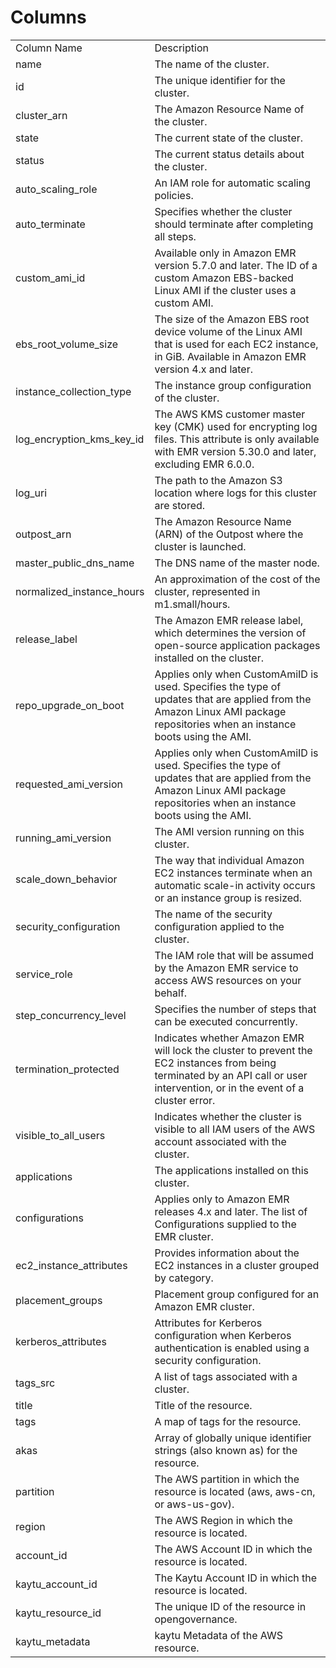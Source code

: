 # Columns  

<table>
	<tr><td>Column Name</td><td>Description</td></tr>
	<tr><td>name</td><td>The name of the cluster.</td></tr>
	<tr><td>id</td><td>The unique identifier for the cluster.</td></tr>
	<tr><td>cluster_arn</td><td>The Amazon Resource Name of the cluster.</td></tr>
	<tr><td>state</td><td>The current state of the cluster.</td></tr>
	<tr><td>status</td><td>The current status details about the cluster.</td></tr>
	<tr><td>auto_scaling_role</td><td>An IAM role for automatic scaling policies.</td></tr>
	<tr><td>auto_terminate</td><td>Specifies whether the cluster should terminate after completing all steps.</td></tr>
	<tr><td>custom_ami_id</td><td>Available only in Amazon EMR version 5.7.0 and later. The ID of a custom Amazon EBS-backed Linux AMI if the cluster uses a custom AMI.</td></tr>
	<tr><td>ebs_root_volume_size</td><td>The size of the Amazon EBS root device volume of the Linux AMI that is used for each EC2 instance, in GiB. Available in Amazon EMR version 4.x and later.</td></tr>
	<tr><td>instance_collection_type</td><td>The instance group configuration of the cluster.</td></tr>
	<tr><td>log_encryption_kms_key_id</td><td>The AWS KMS customer master key (CMK) used for encrypting log files. This attribute is only available with EMR version 5.30.0 and later, excluding EMR 6.0.0.</td></tr>
	<tr><td>log_uri</td><td>The path to the Amazon S3 location where logs for this cluster are stored.</td></tr>
	<tr><td>outpost_arn</td><td>The Amazon Resource Name (ARN) of the Outpost where the cluster is launched.</td></tr>
	<tr><td>master_public_dns_name</td><td>The DNS name of the master node.</td></tr>
	<tr><td>normalized_instance_hours</td><td>An approximation of the cost of the cluster, represented in m1.small/hours.</td></tr>
	<tr><td>release_label</td><td>The Amazon EMR release label, which determines the version of open-source application packages installed on the cluster.</td></tr>
	<tr><td>repo_upgrade_on_boot</td><td>Applies only when CustomAmiID is used. Specifies the type of updates that are applied from the Amazon Linux AMI package repositories when an instance boots using the AMI.</td></tr>
	<tr><td>requested_ami_version</td><td>Applies only when CustomAmiID is used. Specifies the type of updates that are applied from the Amazon Linux AMI package repositories when an instance boots using the AMI.</td></tr>
	<tr><td>running_ami_version</td><td>The AMI version running on this cluster.</td></tr>
	<tr><td>scale_down_behavior</td><td>The way that individual Amazon EC2 instances terminate when an automatic scale-in activity occurs or an instance group is resized.</td></tr>
	<tr><td>security_configuration</td><td>The name of the security configuration applied to the cluster.</td></tr>
	<tr><td>service_role</td><td>The IAM role that will be assumed by the Amazon EMR service to access AWS resources on your behalf.</td></tr>
	<tr><td>step_concurrency_level</td><td>Specifies the number of steps that can be executed concurrently.</td></tr>
	<tr><td>termination_protected</td><td>Indicates whether Amazon EMR will lock the cluster to prevent the EC2 instances from being terminated by an API call or user intervention, or in the event of a cluster error.</td></tr>
	<tr><td>visible_to_all_users</td><td>Indicates whether the cluster is visible to all IAM users of the AWS account associated with the cluster.</td></tr>
	<tr><td>applications</td><td>The applications installed on this cluster.</td></tr>
	<tr><td>configurations</td><td>Applies only to Amazon EMR releases 4.x and later. The list of Configurations supplied to the EMR cluster.</td></tr>
	<tr><td>ec2_instance_attributes</td><td>Provides information about the EC2 instances in a cluster grouped by category.</td></tr>
	<tr><td>placement_groups</td><td>Placement group configured for an Amazon EMR cluster.</td></tr>
	<tr><td>kerberos_attributes</td><td>Attributes for Kerberos configuration when Kerberos authentication is enabled using a security configuration.</td></tr>
	<tr><td>tags_src</td><td>A list of tags associated with a cluster.</td></tr>
	<tr><td>title</td><td>Title of the resource.</td></tr>
	<tr><td>tags</td><td>A map of tags for the resource.</td></tr>
	<tr><td>akas</td><td>Array of globally unique identifier strings (also known as) for the resource.</td></tr>
	<tr><td>partition</td><td>The AWS partition in which the resource is located (aws, aws-cn, or aws-us-gov).</td></tr>
	<tr><td>region</td><td>The AWS Region in which the resource is located.</td></tr>
	<tr><td>account_id</td><td>The AWS Account ID in which the resource is located.</td></tr>
	<tr><td>kaytu_account_id</td><td>The Kaytu Account ID in which the resource is located.</td></tr>
	<tr><td>kaytu_resource_id</td><td>The unique ID of the resource in opengovernance.</td></tr>
	<tr><td>kaytu_metadata</td><td>kaytu Metadata of the AWS resource.</td></tr>
</table>